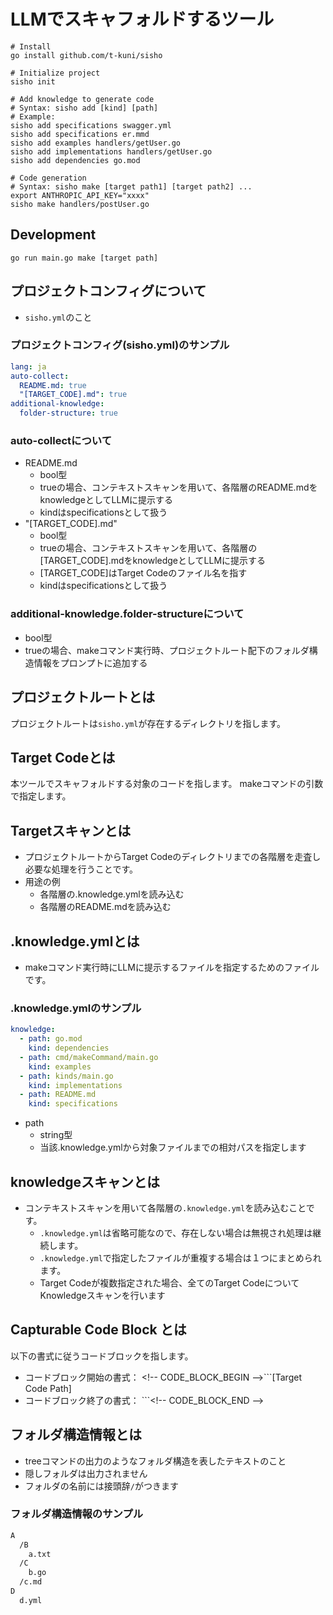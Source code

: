 # LLMでスキャフォルドするツール

```
# Install
go install github.com/t-kuni/sisho

# Initialize project
sisho init

# Add knowledge to generate code
# Syntax: sisho add [kind] [path]
# Example:
sisho add specifications swagger.yml
sisho add specifications er.mmd
sisho add examples handlers/getUser.go
sisho add implementations handlers/getUser.go
sisho add dependencies go.mod

# Code generation
# Syntax: sisho make [target path1] [target path2] ... 
export ANTHROPIC_API_KEY="xxxx"
sisho make handlers/postUser.go
```

## Development

```
go run main.go make [target path]
```

## プロジェクトコンフィグについて

* `sisho.yml`のこと

### プロジェクトコンフィグ(sisho.yml)のサンプル

```yaml
lang: ja
auto-collect:
  README.md: true
  "[TARGET_CODE].md": true
additional-knowledge:
  folder-structure: true
```

### auto-collectについて

* README.md
  * bool型 
  * trueの場合、コンテキストスキャンを用いて、各階層のREADME.mdをknowledgeとしてLLMに提示する
  * kindはspecificationsとして扱う
* "[TARGET_CODE].md"
  * bool型
  * trueの場合、コンテキストスキャンを用いて、各階層の[TARGET_CODE].mdをknowledgeとしてLLMに提示する
  * [TARGET_CODE]はTarget Codeのファイル名を指す
  * kindはspecificationsとして扱う

### additional-knowledge.folder-structureについて

* bool型
* trueの場合、makeコマンド実行時、プロジェクトルート配下のフォルダ構造情報をプロンプトに追加する

## プロジェクトルートとは

プロジェクトルートは`sisho.yml`が存在するディレクトリを指します。

## Target Codeとは

本ツールでスキャフォルドする対象のコードを指します。
makeコマンドの引数で指定します。

## Targetスキャンとは

* プロジェクトルートからTarget Codeのディレクトリまでの各階層を走査し必要な処理を行うことです。
* 用途の例
  * 各階層の.knowledge.ymlを読み込む
  * 各階層のREADME.mdを読み込む

## .knowledge.ymlとは

* makeコマンド実行時にLLMに提示するファイルを指定するためのファイルです。

### .knowledge.ymlのサンプル

```yaml
knowledge:
  - path: go.mod
    kind: dependencies
  - path: cmd/makeCommand/main.go
    kind: examples
  - path: kinds/main.go
    kind: implementations
  - path: README.md
    kind: specifications
```

* path
  * string型
  * 当該.knowledge.ymlから対象ファイルまでの相対パスを指定します

## knowledgeスキャンとは

* コンテキストスキャンを用いて各階層の`.knowledge.yml`を読み込むことです。
  * `.knowledge.yml`は省略可能なので、存在しない場合は無視され処理は継続します。
  * `.knowledge.yml`で指定したファイルが重複する場合は１つにまとめられます。
  * Target Codeが複数指定された場合、全てのTarget CodeについてKnowledgeスキャンを行います

## Capturable Code Block とは

以下の書式に従うコードブロックを指します。

* コードブロック開始の書式： \<!-- CODE_BLOCK_BEGIN -->```[Target Code Path]
* コードブロック終了の書式： ```\<!-- CODE_BLOCK_END -->

## フォルダ構造情報とは

* treeコマンドの出力のようなフォルダ構造を表したテキストのこと
* 隠しフォルダは出力されません
* フォルダの名前には接頭辞`/`がつきます

### フォルダ構造情報のサンプル

```txt
A
  /B
    a.txt
  /C
    b.go
  /c.md
D
  d.yml
```